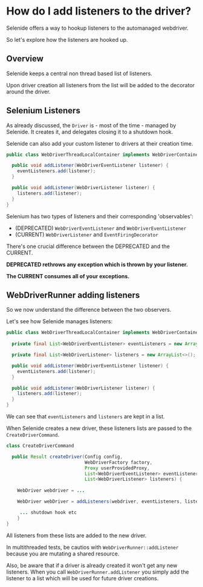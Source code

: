 # How do I add listeners to the driver?

Selenide offers a way to hookup listeners to the automanaged webdriver.

So let's explore how the listeners are hooked up.

## Overview

Selenide keeps a central non thread based list of listeners.

Upon driver creation all listeners from the list will be added to the decorator around the driver.

## Selenium Listeners

As already discussed, the `Driver` is - most of the time - managed by Selenide. It creates it, and delegates closing it to a shutdown hook.

Selenide can also add your custom listener to drivers at their creation time.

```java
public class WebDriverThreadLocalContainer implements WebDriverContainer {

  public void addListener(WebDriverEventListener listener) {
    eventListeners.add(listener);
  }

  public void addListener(WebDriverListener listener) {
    listeners.add(listener);
  }
}
```

Selenium has two types of listeners and their corresponding 'observables':
- (DEPRECATED) `WebDriverEventListener` and `WebDriverEventListener`
- (CURRENT) `WebDriverListener` and `EventFiringDecorator`

There's one crucial difference between the DEPRECATED and the CURRENT.

**DEPRECATED rethrows any exception which is thrown by your listener.**

**The CURRENT consumes all of your exceptions.**

## WebDriverRunner adding listeners

So we now understand the difference between the two observers.

Let's see how Selenide manages listeners:

```java
public class WebDriverThreadLocalContainer implements WebDriverContainer {
 
  private final List<WebDriverEventListener> eventListeners = new ArrayList<>();

  private final List<WebDriverListener> listeners = new ArrayList<>();

  public void addListener(WebDriverEventListener listener) {
    eventListeners.add(listener);
  }

  public void addListener(WebDriverListener listener) {
    listeners.add(listener);
  }
}
```

We can see that `eventListeners` and `listeners` are kept in a list.

When Selenide creates a new driver, these listeners lists are passed to the `CreateDriverCommand`.

```java
class CreateDriverCommand

  public Result createDriver(Config config,
                             WebDriverFactory factory,
                             Proxy userProvidedProxy,
                             List<WebDriverEventListener> eventListeners,
                             List<WebDriverListener> listeners) {
    
    WebDriver webdriver = ...

    WebDriver webDriver = addListeners(webdriver, eventListeners, listeners);

     ... shutdown hook etc
    }
}
```

All listeners from these lists are added to the new driver.

In multithreaded tests, be cautios with `WebDriverRunner::addListener` because you are mutating a shared resource.

Also, be aware that if a driver is already created it won't get any new listeners. When you call `WebDriverRunner.addListener` you simply add the listener to a list which will be used for future driver creations.
